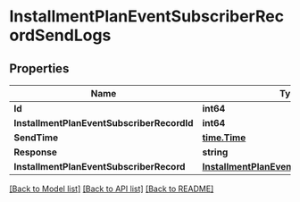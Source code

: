 # InstallmentPlanEventSubscriberRecordSendLogs

## Properties

Name | Type | Description | Notes
------------ | ------------- | ------------- | -------------
**Id** | **int64** |  | 
**InstallmentPlanEventSubscriberRecordId** | **int64** |  | 
**SendTime** | [**time.Time**](time.Time.md) |  | 
**Response** | **string** |  | [optional] 
**InstallmentPlanEventSubscriberRecord** | [**InstallmentPlanEventSubscriberRecords**](InstallmentPlanEventSubscriberRecords.md) |  | [optional] 

[[Back to Model list]](../README.md#documentation-for-models) [[Back to API list]](../README.md#documentation-for-api-endpoints) [[Back to README]](../README.md)


